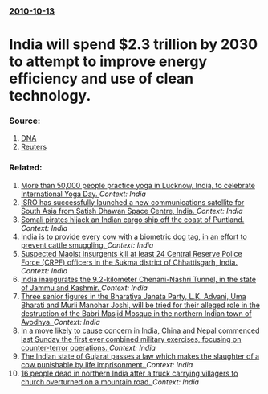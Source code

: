 ### [2010-10-13](/news/2010/10/13/index.md)

# India will spend $2.3 trillion by 2030 to attempt to improve energy efficiency and use of clean technology.




### Source:

1. [DNA](http://www.dnaindia.com/india/report_green-in-focus-in-2-3-trillion-india-plan_1451904)
2. [Reuters](http://www.reuters.com/article/idUSTRE69C1M420101013)

### Related:

1. [More than 50,000 people practice yoga in Lucknow, India, to celebrate International Yoga Day. ](/news/2017/06/21/more-than-50-000-people-practice-yoga-in-lucknow-india-to-celebrate-international-yoga-day.md) _Context: India_
2. [ISRO has successfully launched a new communications satellite for South Asia from Satish Dhawan Space Centre, India. ](/news/2017/05/5/isro-has-successfully-launched-a-new-communications-satellite-for-south-asia-from-satish-dhawan-space-centre-india.md) _Context: India_
3. [Somali pirates hijack an Indian cargo ship off the coast of Puntland. ](/news/2017/04/3/somali-pirates-hijack-an-indian-cargo-ship-off-the-coast-of-puntland.md) _Context: India_
4. [India is to provide every cow with a biometric dog tag, in an effort to prevent cattle smuggling. ](/news/2017/04/25/india-is-to-provide-every-cow-with-a-biometric-dog-tag-in-an-effort-to-prevent-cattle-smuggling.md) _Context: India_
5. [Suspected Maoist insurgents kill at least 24 Central Reserve Police Force (CRPF) officers in the Sukma district of Chhattisgarh, India. ](/news/2017/04/24/suspected-maoist-insurgents-kill-at-least-24-central-reserve-police-force-crpf-officers-in-the-sukma-district-of-chhattisgarh-india.md) _Context: India_
6. [India inaugurates the 9.2-kilometer Chenani-Nashri Tunnel, in the state of Jammu and Kashmir. ](/news/2017/04/2/india-inaugurates-the-9-2-kilometer-chenani-nashri-tunnel-in-the-state-of-jammu-and-kashmir.md) _Context: India_
7. [Three senior figures in the Bharatiya Janata Party, L.K. Advani, Uma Bharati and Murli Manohar Joshi, will be tried for their alleged role in the destruction of the Babri Masjid Mosque in the northern Indian town of Ayodhya. ](/news/2017/04/19/three-senior-figures-in-the-bharatiya-janata-party-l-k-advani-uma-bharati-and-murli-manohar-joshi-will-be-tried-for-their-alleged-role-i.md) _Context: India_
8. [In a move likely to cause concern in India, China and Nepal commenced last Sunday the first ever combined military exercises, focusing on counter-terror operations. ](/news/2017/04/17/in-a-move-likely-to-cause-concern-in-india-china-and-nepal-commenced-last-sunday-the-first-ever-combined-military-exercises-focusing-on-co.md) _Context: India_
9. [The Indian state of Gujarat passes a law which makes the slaughter of a cow punishable by life imprisonment. ](/news/2017/03/31/the-indian-state-of-gujarat-passes-a-law-which-makes-the-slaughter-of-a-cow-punishable-by-life-imprisonment.md) _Context: India_
10. [16 people dead in northern India after a truck carrying villagers to church overturned on a mountain road. ](/news/2017/02/26/16-people-dead-in-northern-india-after-a-truck-carrying-villagers-to-church-overturned-on-a-mountain-road.md) _Context: India_
